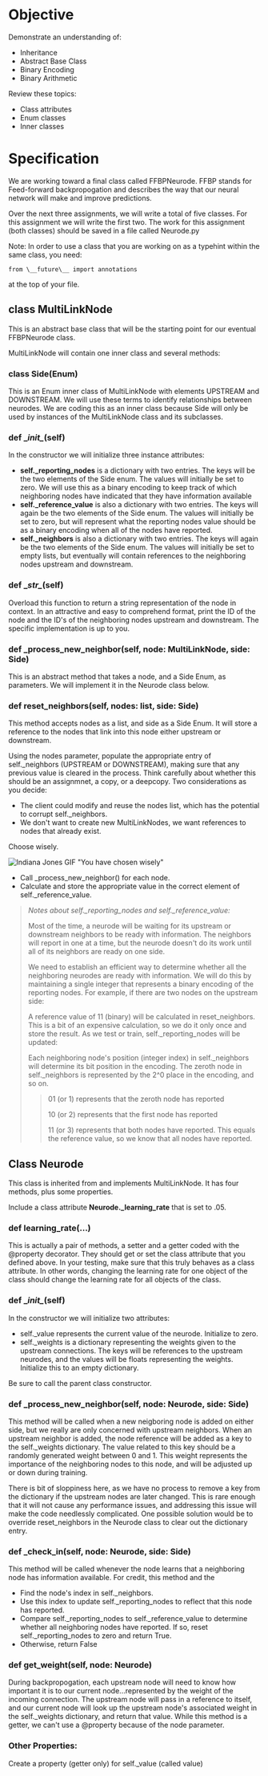 # Objective

Demonstrate an understanding of:

* Inheritance
* Abstract Base Class
* Binary Encoding
* Binary Arithmetic


Review these topics:

* Class attributes
* Enum classes
* Inner classes

# Specification

We are working toward a final class called FFBPNeurode.  FFBP stands for Feed-forward backpropogation and describes the way that our neural network will make and improve predictions.


Over the next three assignments, we will write a total of five classes. For this assignment we will write the first two. The work for this assignment (both classes) should be saved in a file called Neurode.py

Note: In order to use a class that you are working on as a typehint within the same class, you need:

    from \__future\__ import annotations

at the top of your file.

## class MultiLinkNode

This is an abstract base class that will be the starting point for our eventual FFBPNeurode class.

MultiLinkNode will contain one inner class and several methods:

### class Side(Enum)

This is an Enum inner class of MultiLinkNode with elements UPSTREAM and DOWNSTREAM. We will use these terms to identify relationships between neurodes. We are coding this as an inner class because Side will only be used by instances of the MultiLinkNode class and its subclasses.

### def \__init\__(self)

In the constructor we will initialize three instance attributes:

* **self._reporting_nodes** is a dictionary with two entries. The keys will be the two elements of the Side enum. The values will initially be set to zero. We will use this as a binary encoding to keep track of which neighboring nodes have indicated that they have information available
* **self._reference_value** is also a dictionary with two entries. The keys will again be the two elements of the Side enum. The values will initially be set to zero, but will represent what the reporting nodes value should be as a binary encoding when all of the nodes have reported. 
* **self._neighbors** is also a dictionary with two entries. The keys will again be the two elements of the Side enum. The values will initially be set to empty lists, but eventually will contain references to the neighboring nodes upstream and downstream.

### def \__str\__(self)

Overload this function to return a string representation of the node in context. In an attractive and easy to comprehend format, print the ID of the node and the ID's of the neighboring nodes upstream and downstream. The specific implementation is up to you.

### def _process_new_neighbor(self, node: MultiLinkNode, side: Side)

This is an abstract method that takes a node, and a Side Enum, as parameters. We will implement it in the Neurode class below.

### def reset_neighbors(self, nodes: list, side: Side)

This method accepts nodes as a list, and side as a Side Enum. It will store a reference to the nodes that link into this node either upstream or downstream. 

Using the nodes parameter, populate the appropriate entry of self._neighbors (UPSTREAM or DOWNSTREAM), making sure that any previous value is cleared in the process. Think carefully about whether this should be an assignmnet, a copy, or a deepcopy. Two considerations as you decide:
* The client could modify and reuse the nodes list, which has the potential to corrupt self._neighbors.
* We don't want to create new MultiLinkNodes, we want references to nodes that already exist.

Choose wisely.

![Indiana Jones GIF "You have chosen wisely"](img.png)

* Call _process_new_neighbor() for each node.
* Calculate and store the appropriate value in the correct element of self._reference_value.

>*Notes about self._reporting_nodes and self._reference_value:*
> 
>Most of the time, a neurode will be waiting for its upstream or downstream neighbors to be ready with information. The neighbors will report in one at a time, but the neurode doesn't do its work until all of its neighbors are ready on one side.
> 
>We need to establish an efficient way to determine whether all the neighboring neurodes are ready with information. We will do this by maintaining a single integer that represents a binary encoding of the reporting nodes. For example, if there are two nodes on the upstream side:
> 
>A reference value of 11 (binary) will be calculated in reset_neighbors. This is a bit of an expensive calculation, so we do it only once and store the result.
As we test or train, self._reporting_nodes will be updated:
> 
>Each neighboring node's position (integer index) in self._neighbors will determine its bit position in the encoding. The zeroth node in self._neighbors is represented by the 2^0 place in the encoding, and so on.
>>01 (or 1) represents that the zeroth node has reported
>>
>>10 (or 2) represents that the first node has reported
>>
>>11 (or 3) represents that both nodes have reported. This equals the reference value, so we know that all nodes have reported.


## Class Neurode

This class is inherited from and implements MultiLinkNode. It has four methods, plus some properties.

Include a class attribute **Neurode._learning_rate** that is set to .05.

### def learning_rate(...)
This is actually a pair of methods, a setter and a getter coded with the @property decorator. They should get or set the class attribute that you defined above. In your testing, make sure that this truly behaves as a class attribute. In other words, changing the learning rate for one object of the class should change the learning rate for all objects of the class.

### def \__init\__(self)

In the constructor we will initialize two attributes:

* self._value represents the current value of the neurode. Initialize to zero.
* self._weights is a dictionary representing the weights given to the upstream connections. The keys will be references to the upstream neurodes, and the values will be floats representing the weights. Initialize this to an empty dictionary.

Be sure to call the parent class constructor.

### def _process_new_neighbor(self, node: Neurode, side: Side)

This method will be called when a new neigboring node is added on either side, but we really are only concerned with upstream neighbors. When an upstream neighbor is added, the node reference will be added as a key to the self._weights dictionary. The value related to this key should be a randomly generated weight between 0 and 1. This weight represents the importance of the neighboring nodes to this node, and will be adjusted up or down during training.

There is bit of sloppiness here, as we have no process to remove a key from the dictionary if the upstream nodes are later changed. This is rare enough that it will not cause any performance issues, and addressing this issue will make the code needlessly complicated. One possible solution would be to override reset_neighbors in the Neurode class to clear out the dictionary entry.

### def _check_in(self, node: Neurode, side: Side)

This method will be called whenever the node learns that a neighboring node has information available. For credit, this method and the 

* Find the node's index in self._neighbors.
* Use this index to update self._reporting_nodes to reflect that this node has reported.
* Compare self._reporting_nodes to self._reference_value to determine whether all neighboring nodes have reported. If so, reset self._reporting_nodes to zero and return True.
* Otherwise, return False

### def get_weight(self, node: Neurode)

During backpropogation, each upstream node will need to know how important it is to our current node...represented by the weight of the incoming connection. The upstream node will pass in a reference to itself, and our current node will look up the upstream node's associated weight in the self._weights dictionary, and return that value. While this method is a getter, we can't use a @property because of the node parameter.

### Other Properties:

Create a property (getter only) for self._value (called value)

